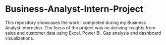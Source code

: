 # Business-Analyst-Intern-Project
This repository showcases the work I completed during my Business Analyst internship. The focus of the project was on deriving insights from sales and customer data using Excel, Power BI, Gap analysis and dashboard visualizations.
